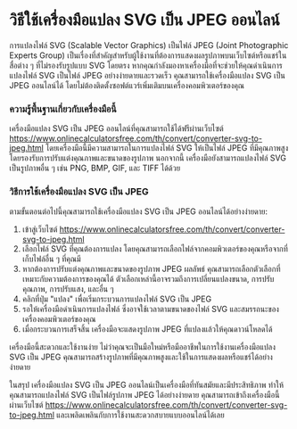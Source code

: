 วิธีใช้เครื่องมือแปลง SVG เป็น JPEG ออนไลน์
===========================================

การแปลงไฟล์ SVG (Scalable Vector Graphics) เป็นไฟล์ JPEG (Joint Photographic Experts Group) เป็นเรื่องที่สำคัญสำหรับผู้ใช้งานที่ต้องการแสดงผลรูปภาพบนเว็บไซต์หรือแชร์ในสื่อต่าง ๆ ที่ไม่รองรับรูปแบบ SVG โดยตรง หากคุณกำลังมองหาเครื่องมือที่จะช่วยให้คุณดำเนินการแปลงไฟล์ SVG เป็นไฟล์ JPEG อย่างง่ายดายและรวดเร็ว คุณสามารถใช้เครื่องมือแปลง SVG เป็น JPEG ออนไลน์ได้ โดยไม่ต้องติดตั้งซอฟต์แวร์เพิ่มเติมบนเครื่องคอมพิวเตอร์ของคุณ

### ความรู้พื้นฐานเกี่ยวกับเครื่องมือนี้

เครื่องมือแปลง SVG เป็น JPEG ออนไลน์ที่คุณสามารถใช้ได้ฟรีผ่านเว็บไซต์ <https://www.onlinecalculatorsfree.com/th/convert/converter-svg-to-jpeg.html> โดยเครื่องมือนี้มีความสามารถในการแปลงไฟล์ SVG ให้เป็นไฟล์ JPEG ที่มีคุณภาพสูง โดยรองรับการปรับแต่งคุณภาพและขนาดของรูปภาพ นอกจากนี้ เครื่องมือยังสามารถแปลงไฟล์ SVG เป็นรูปภาพอื่น ๆ เช่น PNG, BMP, GIF, และ TIFF ได้ด้วย

### วิธีการใช้เครื่องมือแปลง SVG เป็น JPEG

ตามขั้นตอนต่อไปนี้คุณสามารถใช้เครื่องมือแปลง SVG เป็น JPEG ออนไลน์ได้อย่างง่ายดาย:

1. เข้าสู่เว็บไซต์ <https://www.onlinecalculatorsfree.com/th/convert/converter-svg-to-jpeg.html>
2. เลือกไฟล์ SVG ที่คุณต้องการแปลง โดยคุณสามารถเลือกไฟล์จากคอมพิวเตอร์ของคุณหรือจากที่เก็บไฟล์อื่น ๆ ที่คุณมี
3. หากต้องการปรับแต่งคุณภาพและขนาดของรูปภาพ JPEG ผลลัพธ์ คุณสามารถเลือกตัวเลือกที่เหมาะกับความต้องการของคุณได้ ตัวเลือกเหล่านี้อาจรวมถึงการเปลี่ยนแปลงขนาด, การปรับคุณภาพ, การปรับแสง, และอื่น ๆ
4. คลิกที่ปุ่ม "แปลง" เพื่อเริ่มกระบวนการแปลงไฟล์ SVG เป็น JPEG
5. รอให้เครื่องมือดำเนินการแปลงไฟล์ ซึ่งอาจใช้เวลาตามขนาดของไฟล์ SVG และสมรรถนะของเครื่องคอมพิวเตอร์ของคุณ
6. เมื่อกระบวนการเสร็จสิ้น เครื่องมือจะแสดงรูปภาพ JPEG ที่แปลงแล้วให้คุณดาวน์โหลดได้

เครื่องมือนี้สะดวกและใช้งานง่าย ไม่ว่าคุณจะเป็นมือใหม่หรือมืออาชีพในการใช้งานเครื่องมือแปลง SVG เป็น JPEG คุณสามารถสร้างรูปภาพที่มีคุณภาพสูงและใช้ในการแสดงผลหรือแชร์ได้อย่างง่ายดาย

ในสรุป เครื่องมือแปลง SVG เป็น JPEG ออนไลน์เป็นเครื่องมือที่ทันสมัยและมีประสิทธิภาพ ทำให้คุณสามารถแปลงไฟล์ SVG เป็นไฟล์รูปภาพ JPEG ได้อย่างง่ายดาย คุณสามารถเข้าถึงเครื่องมือนี้ผ่านเว็บไซต์ <https://www.onlinecalculatorsfree.com/th/convert/converter-svg-to-jpeg.html> และเพลิดเพลินกับการใช้งานสะดวกสบายแบบออนไลน์ได้เลย